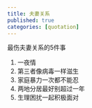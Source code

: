 ```yaml
---
title: 夫妻关系
published: true
categories: [quotation]
---
```


最伤夫妻关系的5件事
1. 一夜情
2. 第三者像病毒一样滋生
3. 家庭暴力一次都不能忍
4. 两地分居最好别超过一年
5. 生理困扰一起积极面对

